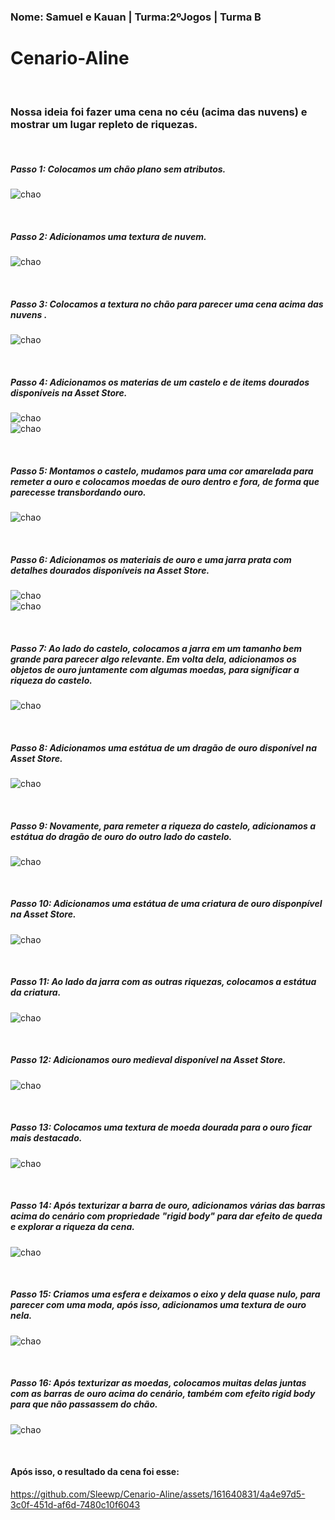 <h3>Nome: Samuel e Kauan | Turma:2ºJogos | Turma B </h3>
                                                
# Cenario-Aline

<br>
<h3>Nossa ideia foi fazer uma cena no céu (acima das nuvens) e mostrar um lugar repleto de riquezas.</h3>
<br>
<h5>Passo 1: Colocamos um chão plano sem atributos.</h5>

 ![chao](/prints/1.png)

<br>
<h5>Passo 2: Adicionamos uma textura de nuvem.</h5>

 ![chao](/prints/2.png)


<br>
<h5>Passo 3: Colocamos a textura no chão para parecer uma cena acima das nuvens .</h5>

 ![chao](/prints/3.png)

<br>
<h5>Passo 4: Adicionamos os materias de um castelo e de items dourados disponíveis na Asset Store.</h5>

 ![chao](/prints/4.png)
<br>
 ![chao](/prints/5.png)

<br>
<h5>Passo 5: Montamos o castelo, mudamos para uma cor amarelada para remeter a ouro e colocamos moedas de ouro dentro e fora, de forma que parecesse transbordando ouro.</h5>

 ![chao](/prints/6.png)

<br>
<h5>Passo 6: Adicionamos os materiais de ouro e uma jarra prata com detalhes dourados disponíveis na Asset Store.</h5>

 ![chao](/prints/7.png)
<br>
 ![chao](/prints/8.png)

<br>
<h5>Passo 7: Ao lado do castelo, colocamos a jarra em um tamanho bem grande para parecer algo relevante. Em volta dela, adicionamos os objetos de ouro juntamente com algumas moedas, para significar a riqueza do castelo.</h5>

 ![chao](/prints/9.png)

<br>
<h5>Passo 8: Adicionamos uma estátua de um dragão de ouro disponível na Asset Store.</h5>

 ![chao](/prints/10.png)

<br>
<h5>Passo 9: Novamente, para remeter a riqueza do castelo, adicionamos a estátua do dragão de ouro do outro lado do castelo.</h5>

 ![chao](/prints/11.png)

<br>
<h5>Passo 10: Adicionamos uma estátua de uma criatura de ouro disponpível na Asset Store.</h5>

 ![chao](/prints/12.png)

<br>
<h5>Passo 11: Ao lado da jarra com as outras riquezas, colocamos a estátua da criatura.</h5>

 ![chao](/prints/13.png)

<br>
<h5>Passo 12: Adicionamos ouro medieval disponível na Asset Store.</h5>

 ![chao](/prints/14.png)

<br>
<h5>Passo 13: Colocamos uma textura de moeda dourada para o ouro ficar mais destacado.</h5>

 ![chao](/prints/15.png)

<br>
<h5>Passo 14: Após texturizar a barra de ouro, adicionamos várias das barras acima do cenário com propriedade "rigid body" para dar efeito de queda e explorar a riqueza da cena.</h5>

 ![chao](/prints/16.png)

<br>
<h5>Passo 15: Criamos uma esfera e deixamos o eixo y dela quase nulo, para parecer com uma moda, após isso, adicionamos uma textura de ouro nela.</h5>

 ![chao](/prints/17.png)

<br>
<h5>Passo 16: Após texturizar as moedas, colocamos muitas delas juntas com as barras de ouro acima do cenário, também com efeito rigid body para que não passassem do chão.</h5>

![chao](/prints/18.png)

<br>
<h4>Após isso, o resultado da cena foi esse:</h4>




https://github.com/Sleewp/Cenario-Aline/assets/161640831/4a4e97d5-3c0f-451d-af6d-7480c10f6043

